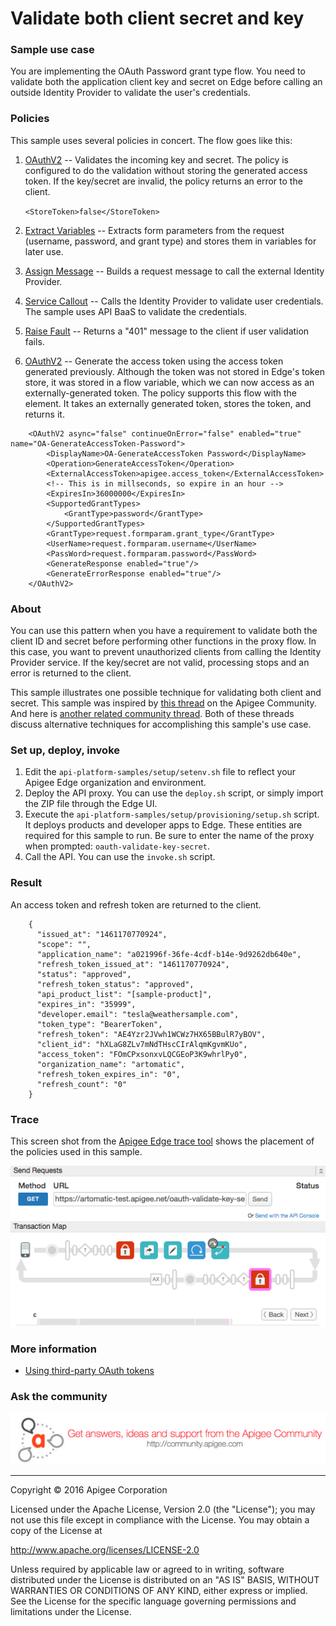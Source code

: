 # Validate both client secret and key

### Sample use case

You are implementing the OAuth Password grant type flow. You need to validate both the application client key and secret on Edge before calling an outside Identity Provider to validate the user's credentials.   

### Policies 

This sample uses several policies in concert. The flow goes like this:

1. [OAuthV2](http://docs.apigee.com/api-services/content/oauthv2-policy) -- Validates the incoming key and secret. The policy is configured to do the validation without storing the generated access token. If the key/secret are invalid, the policy returns an error to the client. 

    `<StoreToken>false</StoreToken>`

2. [Extract Variables](http://docs.apigee.com/api-services/reference/extract-variables-policy) -- Extracts form parameters from the request (username, password, and grant type) and stores them in variables for later use.
3. [Assign Message](http://docs.apigee.com/api-services/reference/assign-message-policy) -- Builds a request message to call the external Identity Provider. 
4. [Service Callout](http://docs.apigee.com/api-services/reference/service-callout-policy) -- Calls the Identity Provider to validate user credentials. The sample uses API BaaS to validate the credentials. 
5. [Raise Fault](http://docs.apigee.com/api-services/reference/raise-fault-policy) -- Returns a "401" message to the client if user validation fails.
6. [OAuthV2](http://docs.apigee.com/api-services/content/oauthv2-policy) -- Generate the access token using the access token generated previously. Although the token was not stored in Edge's token store, it was stored in a flow variable, which we can now access as an externally-generated token. The policy supports this flow with the <ExternalAccessToken> element. It takes an externally generated token, stores the token, and returns it. 

```
    <OAuthV2 async="false" continueOnError="false" enabled="true" name="OA-GenerateAccessToken-Password">
        <DisplayName>OA-GenerateAccessToken Password</DisplayName>
        <Operation>GenerateAccessToken</Operation>
        <ExternalAccessToken>apigee.access_token</ExternalAccessToken>
        <!-- This is in millseconds, so expire in an hour -->
        <ExpiresIn>36000000</ExpiresIn>
        <SupportedGrantTypes>
            <GrantType>password</GrantType>
        </SupportedGrantTypes>
        <GrantType>request.formparam.grant_type</GrantType>
        <UserName>request.formparam.username</UserName>
        <PassWord>request.formparam.password</PassWord>
        <GenerateResponse enabled="true"/>
        <GenerateErrorResponse enabled="true"/>
    </OAuthV2>
```
 

### About

You can use this pattern when you have a requirement to validate both the client ID and secret before performing other functions in the proxy flow. In this case, you want to prevent unauthorized clients from calling the Identity Provider service. If the key/secret are not valid, processing stops and an error is returned to the client.  

This sample illustrates one possible technique for validating both client and secret. This sample was inspired by [this thread](https://community.apigee.com/questions/20774/validating-both-client-id-and-secret.html) on the Apigee Community. And here is [another related community thread](https://community.apigee.com/questions/19248/can-you-validate-client-key-and-secret-without-gen.html). Both of these threads discuss alternative techniques for accomplishing this sample's use case. 

### Set up, deploy, invoke

1. Edit the `api-platform-samples/setup/setenv.sh` file to reflect your Apigee Edge organization and environment. 
1. Deploy the API proxy. You can use the `deploy.sh` script, or simply import the ZIP file through the Edge UI.
2. Execute the `api-platform-samples/setup/provisioning/setup.sh` script. It deploys products and developer apps to Edge. These entities are required for this sample to run. Be sure to enter the name of the proxy when prompted: `oauth-validate-key-secret`.
3. Call the API. You can use the `invoke.sh` script. 

### Result

An access token and refresh token are returned to the client. 

```
    {
      "issued_at": "1461170770924",
      "scope": "",
      "application_name": "a021996f-36fe-4cdf-b14e-9d9262db640e",
      "refresh_token_issued_at": "1461170770924",
      "status": "approved",
      "refresh_token_status": "approved",
      "api_product_list": "[sample-product]",
      "expires_in": "35999",
      "developer.email": "tesla@weathersample.com",
      "token_type": "BearerToken",
      "refresh_token": "AE4Yzr2JVwh1WCWz7HX65BBulR7yBOV",
      "client_id": "hXLaG8ZLv7mNdTHscCIrAlqmKgvmKUo",
      "access_token": "FOmCPxsonxvLQCGEoP3K9whrlPy0",
      "organization_name": "artomatic",
      "refresh_token_expires_in": "0",
      "refresh_count": "0"
    }
```

### Trace

This screen shot from the [Apigee Edge trace tool](http://apigee.com/docs/api-services/content/using-trace-tool-0) shows the placement of the policies used in this sample. 

![alt text](../images/oauth-validate-key-secret.png)

### More information

* [Using third-party OAuth tokens](http://docs.apigee.com/api-services/content/use-third-party-oauth-system)


### Ask the community

[![alt text](../../images/apigee-community.png "Apigee Community is a great place to ask questions and find answers about developing API proxies. ")](https://community.apigee.com?via=github)

---

Copyright © 2016 Apigee Corporation

Licensed under the Apache License, Version 2.0 (the "License"); you may not use
this file except in compliance with the License. You may obtain a copy
of the License at

http://www.apache.org/licenses/LICENSE-2.0

Unless required by applicable law or agreed to in writing, software
distributed under the License is distributed on an "AS IS" BASIS,
WITHOUT WARRANTIES OR CONDITIONS OF ANY KIND, either express or implied.
See the License for the specific language governing permissions and
limitations under the License.
